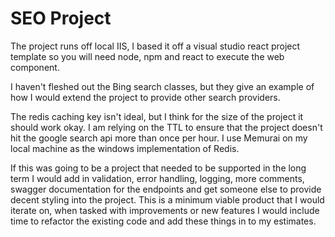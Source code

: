 # SEO Project

The project runs off local IIS, I based it off a visual studio react project template so you will need node, npm and react to execute the web component.

I haven't fleshed out the Bing search classes, but they give an example of how I would extend the project to provide other search providers.

The redis caching key isn't ideal, but I think for the size of the project it should work okay. I am relying on the TTL to ensure that the project doesn't hit the google search api more than once per hour. I use Memurai on my local machine as the windows implementation of Redis.

If this was going to be a project that needed to be supported in the long term I would add in validation, error handling, logging, more comments, swagger documentation for the endpoints and get someone else to provide decent styling into the project. This is a minimum viable product that I would iterate on, when tasked with improvements or new features I would include time to refactor the existing code and add these things in to my estimates.
